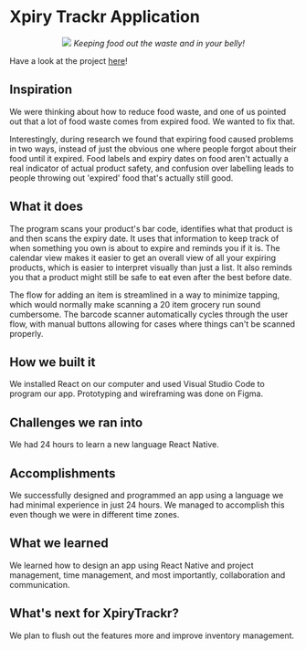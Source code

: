 # Xpiry Trackr Application


<p align="center">
  <img src="https://github.com/rohanxminocha/XpiryTrackr-yuHacks2021/blob/master/App/assets/images/app.png">
  <i>Keeping food out the waste and in your belly!</i>
</p>

Have a look at the project [here](https://devpost.com/software/xpirytrackr)!

## Inspiration
We were thinking about how to reduce food waste, and one of us pointed out that a lot of food waste comes from expired food. We wanted to fix that. 

Interestingly, during research we found that expiring food caused problems in two ways, instead of just the obvious one where people forgot about their food until it expired. Food labels and expiry dates on food aren't actually a real indicator of actual product safety, and confusion over labelling leads to people throwing out 'expired' food that's actually still good. 

## What it does
The program scans your product's bar code, identifies what that product is and then scans the expiry date. It uses that information to keep track of when something you own is about to expire and reminds you if it is. The calendar view makes it easier to get an overall view of all your expiring products, which is easier to interpret visually than just a list. It also reminds you that a product might still be safe to eat even after the best before date.

The flow for adding an item is streamlined in a way to minimize tapping, which would normally make scanning a 20 item grocery run sound cumbersome. The barcode scanner automatically cycles through the user flow, with manual buttons allowing for cases where things can't be scanned properly. 

## How we built it
We installed React on our computer and used Visual Studio Code to program our app. Prototyping and wireframing was done on Figma.

## Challenges we ran into
We had 24 hours to learn a new language React Native.

## Accomplishments
We successfully designed and programmed an app using a language we had minimal experience in just 24 hours. We managed to accomplish this even though we were in different time zones.

## What we learned
We learned how to design an app using React Native and project management, time management, and most importantly, collaboration and communication.

## What's next for XpiryTrackr?
We plan to flush out the features more and improve inventory management.

